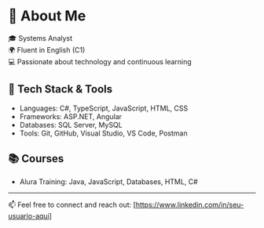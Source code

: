 # 👋 About Me

🎓 Systems Analyst  
🌍 Fluent in English (C1)  
💻 Passionate about technology and continuous learning  

## 🚀 Tech Stack & Tools
- Languages: C#, TypeScript, JavaScript, HTML, CSS  
- Frameworks: ASP.NET, Angular  
- Databases: SQL Server, MySQL  
- Tools: Git, GitHub, Visual Studio, VS Code, Postman  

## 📚 Courses
- Alura Training: Java, JavaScript, Databases, HTML, C#

---

📫 Feel free to connect and reach out: [https://www.linkedin.com/in/seu-usuario-aqui]

